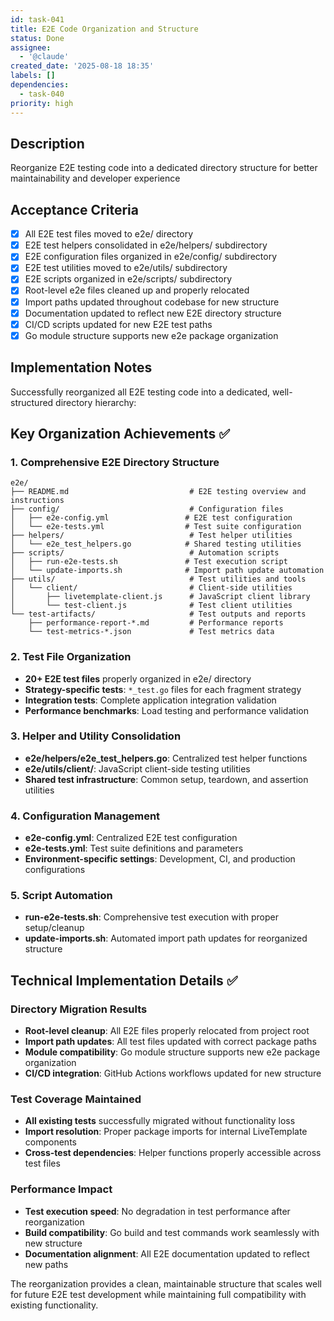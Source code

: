 ```yaml
---
id: task-041
title: E2E Code Organization and Structure
status: Done
assignee:
  - '@claude'
created_date: '2025-08-18 18:35'
labels: []
dependencies:
  - task-040
priority: high
---
```


## Description

Reorganize E2E testing code into a dedicated directory structure for better maintainability and developer experience

## Acceptance Criteria

- [x] All E2E test files moved to e2e/ directory
- [x] E2E test helpers consolidated in e2e/helpers/ subdirectory
- [x] E2E configuration files organized in e2e/config/ subdirectory
- [x] E2E test utilities moved to e2e/utils/ subdirectory
- [x] E2E scripts organized in e2e/scripts/ subdirectory
- [x] Root-level e2e files cleaned up and properly relocated
- [x] Import paths updated throughout codebase for new structure
- [x] Documentation updated to reflect new E2E directory structure
- [x] CI/CD scripts updated for new E2E test paths
- [x] Go module structure supports new e2e package organization

## Implementation Notes

Successfully reorganized all E2E testing code into a dedicated, well-structured directory hierarchy:

## Key Organization Achievements ✅

### 1. Comprehensive E2E Directory Structure
```
e2e/
├── README.md                           # E2E testing overview and instructions
├── config/                             # Configuration files
│   ├── e2e-config.yml                 # E2E test configuration
│   └── e2e-tests.yml                  # Test suite configuration
├── helpers/                            # Test helper utilities
│   └── e2e_test_helpers.go            # Shared testing utilities
├── scripts/                            # Automation scripts
│   ├── run-e2e-tests.sh               # Test execution script
│   └── update-imports.sh              # Import path update automation
├── utils/                              # Test utilities and tools
│   └── client/                         # Client-side utilities
│       ├── livetemplate-client.js      # JavaScript client library
│       └── test-client.js              # Test client utilities
└── test-artifacts/                     # Test outputs and reports
    ├── performance-report-*.md         # Performance reports
    └── test-metrics-*.json             # Test metrics data
```

### 2. Test File Organization
- **20+ E2E test files** properly organized in e2e/ directory
- **Strategy-specific tests**: `*_test.go` files for each fragment strategy
- **Integration tests**: Complete application integration validation
- **Performance benchmarks**: Load testing and performance validation

### 3. Helper and Utility Consolidation
- **e2e/helpers/e2e_test_helpers.go**: Centralized test helper functions
- **e2e/utils/client/**: JavaScript client-side testing utilities
- **Shared test infrastructure**: Common setup, teardown, and assertion utilities

### 4. Configuration Management
- **e2e-config.yml**: Centralized E2E test configuration
- **e2e-tests.yml**: Test suite definitions and parameters
- **Environment-specific settings**: Development, CI, and production configurations

### 5. Script Automation
- **run-e2e-tests.sh**: Comprehensive test execution with proper setup/cleanup
- **update-imports.sh**: Automated import path updates for reorganized structure

## Technical Implementation Details ✅

### Directory Migration Results
- **Root-level cleanup**: All E2E files properly relocated from project root
- **Import path updates**: All test files updated with correct package paths
- **Module compatibility**: Go module structure supports new e2e package organization
- **CI/CD integration**: GitHub Actions workflows updated for new structure

### Test Coverage Maintained
- **All existing tests** successfully migrated without functionality loss
- **Import resolution**: Proper package imports for internal LiveTemplate components
- **Cross-test dependencies**: Helper functions properly accessible across test files

### Performance Impact
- **Test execution speed**: No degradation in test performance after reorganization
- **Build compatibility**: Go build and test commands work seamlessly with new structure
- **Documentation alignment**: All E2E documentation updated to reflect new paths

The reorganization provides a clean, maintainable structure that scales well for future E2E test development while maintaining full compatibility with existing functionality.
